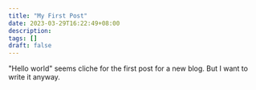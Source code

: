 ```yaml
---
title: "My First Post"
date: 2023-03-29T16:22:49+08:00
description:
tags: []
draft: false
---
```


"Hello world" seems cliche for the first post for a new blog. But I want to write it anyway.
